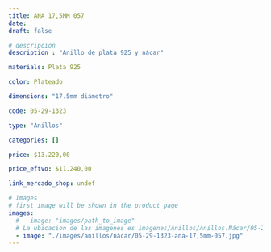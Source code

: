```yaml
---
title: ANA 17,5MM 057
date: 
draft: false

# descripcion
description : "Anillo de plata 925 y nácar"

materials: Plata 925

color: Plateado

dimensions: "17.5mm diámetro"

code: 05-29-1323

type: "Anillos"

categories: []

price: $13.220,00

price_eftvo: $11.240,00

link_mercado_shop: undef

# Images
# first image will be shown in the product page
images:
  # - image: "images/path_to_image"
  # La ubicacion de las imagenes es imagenes/Anillos/Anillos.Nácar/05-29-1323-ana-17,5mm-057
  - image: "./images/anillos/nácar/05-29-1323-ana-17,5mm-057.jpg"
---
```

